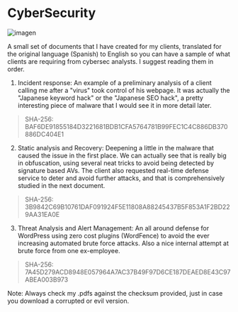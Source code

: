 # CyberSecurity

![imagen](https://user-images.githubusercontent.com/80550822/148453022-9eef9752-827a-4efa-96a9-72f9a99a632b.png)


A small set of documents that I have created for my clients, translated for the original language (Spanish) to English so you can have a sample of what clients are requiring from cybersec analysts. I suggest reading them in order. 

1) Incident response: An example of a preliminary analysis of a client calling me after a "virus" took control of his webpage. It was actually the "Japanese keyword hack" or the "Japanese SEO hack", a pretty interesting piece of malware that I would see it in more detail later. 

>SHA-256: BAF6DE91855184D3221681BDB1CFA5764781B99FEC1C4C886DB370886DC404E1

2) Static analysis and Recovery: Deepening a little in the malware that caused the issue in the first place. We can actually see that is really big in obfuscation, using several neat tricks to avoid being detected by signature based AVs. The client also requested real-time defense service to deter and avoid further attacks, and that is comprehensively studied in the next document. 

>SHA-256: 3B9842C69B10761DAF091924F5E11808A88245437B5F853A1F2BD229AA31EA0E

3) Threat Analysis and Alert Management: An all around defense for WordPress using zero cost plugins (WordFence) to avoid the ever increasing automated brute force attacks. Also a nice internal attempt at brute force from one ex-employee. 

>SHA-256: 7A45D279ACD8948E057964A7AC37B49F97D6CE187DEAED8E43C97ABEA003B973

Note: Always check my .pdfs against the checksum provided, just in case you download a corrupted or evil version. 
